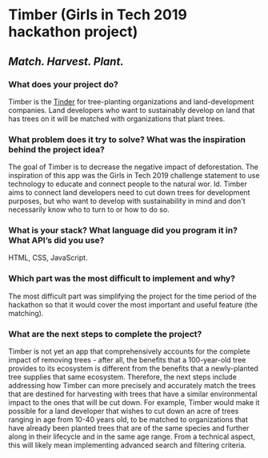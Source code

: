 # Timber (Girls in Tech 2019 hackathon project)

## _Match. Harvest. Plant._

### What does your project do?
Timber is the [Tinder](https://tinder.com/) for tree-planting organizations and land-development companies. Land developers who want to sustainably develop on land that has trees on it will be matched with organizations that plant trees. 

### What problem does it try to solve? What was the inspiration behind the project idea?
The goal of Timber is to decrease the negative impact of deforestation. The inspiration of this app was the Girls in Tech 2019 challenge statement to use technology to educate and connect people to the natural wor. ld. Timber aims to connect land developers need to cut down trees for development purposes, but who want to develop with sustainability in mind and don't necessarily know who to turn to or how to do so.

### What is your stack? What language did you program it in? What API’s did you use?
HTML, CSS, JavaScript. 

### Which part was the most difficult to implement and why?
The most difficult part was simplifying the project for the time period of the hackathon so that it would cover the most important and useful feature (the matching). 

### What are the next steps to complete the project?
Timber is not yet an app that comprehensively accounts for the complete impact of removing trees - after all, the benefits that a 100-year-old tree provides to its ecosystem is different from the benefits that a newly-planted tree supplies that same ecosystem. Therefore, the next steps include addressing how Timber can more precisely and accurately match the trees that are destined for harvesting with trees that have a similar environmental impact to the ones that will be cut down. For example, Timber would make it possible for a land developer that wishes to cut down an acre of trees ranging in age from 10-40 years old, to be matched to organizations that have already been planted trees that are of the same species and further along in their lifecycle and in the same age range. From a technical aspect, this will likely mean implementing advanced search and filtering criteria.

